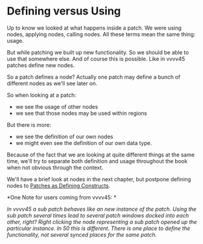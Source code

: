 # Defining versus Using

Up to know we looked at what happens inside a patch. We were using nodes, applying nodes, calling nodes. All these terms mean the same thing: usage.

But while patching we built up new functionality. So we should be able to use that somewhere else. And of course this is possible. Like in vvvv45 patches define new nodes.

So a patch defines a node? Actually one patch may define a bunch of different nodes as we'll see later on.

So when looking at a patch: 
* we see the usage of other nodes 
* we see that those nodes may be used within regions

But there is more:
* we see the definition of our own nodes 
* we might even see the definition of our own data type. 
 
Because of the fact that we are looking at quite different things at the same time, we'll try to separate both definition and usage throughout the book when not obvious through the context.

We'll have a brief look at nodes in the next chapter, but postpone defining nodes to [Patches as Defining Constructs](patches.md).

*One Note for users coming from vvvv45: *

*In vvvv45 a sub patch behaves like an new instance of the patch. Using the sub patch several times lead to several patch windows docked into each other, right? Right clicking the node representing a sub patch opened up the particular instance. In 50 this is different. There is one place to define the functionality, not several synced places for the same patch.*